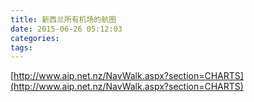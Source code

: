 ```yaml
---
title: 新西兰所有机场的航图
date: 2015-06-26 05:12:03
categories:
tags:
---
```


[http://www.aip.net.nz/NavWalk.aspx?section=CHARTS](http://www.aip.net.nz/NavWalk.aspx?section=CHARTS)
